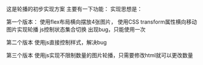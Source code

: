 这是轮播的初步实现方案
主要有一下功能：
实现思想是：


第一个版本：
使用flex布局横向摆放4张图片，
使用CSS transform属性横向移动图片实现轮播
js控制状态集合切换
出现bug，只能使用一次


第二个版本
使用js直接控制样式，解决bug


第三个版本
使用js实现不限制数量的图片轮播，只需要修改html就可以更改数量